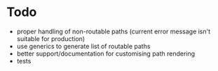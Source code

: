 # Todo

* proper handling of non-routable paths (current error message isn't suitable for production)
* use generics to generate list of routable paths
* better support/documentation for customising path rendering
* tests
